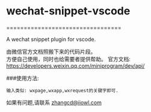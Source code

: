 # wechat-snippet-vscode
=================================

A wechat snippet plugin for vscode.

由微信官方文档照搬下来的代码片段。
<br>方便自己使用，同时也给需要者提供帮助。
官方文档: https://developers.weixin.qq.com/miniprogram/dev/api/

###使用方法:
	
	输入类似: wxpage,wxapp,wxrequest的关键字即可.



	

	
	
如果有问题,请联系 zhangcd@iiowl.com
